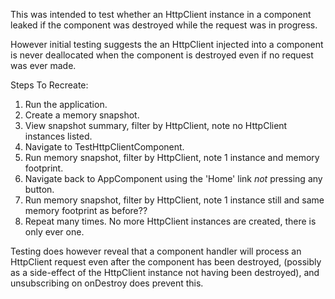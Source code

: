 This was intended to test whether an HttpClient instance in a component leaked if the component
was destroyed while the request was in progress.

However initial testing suggests the an HttpClient injected into a component is never deallocated
when the component is destroyed even if no request was ever made.

Steps To Recreate: 
1. Run the application. 
2. Create a memory snapshot. 
3. View snapshot summary, filter by HttpClient, note no HttpClient instances listed. 
4. Navigate to TestHttpClientComponent. 
5. Run memory snapshot, filter by HttpClient, note 1 instance and memory footprint. 
6. Navigate back to AppComponent using the 'Home' link _not_ pressing any button. 
7. Run memory snapshot, filter by HttpClient, note 1 instance still and same memory footprint as before?? 
8. Repeat many times. No more HttpClient instances are created, there is only ever one. 

Testing does however reveal that a component handler will process an HttpClient request even after the component has been destroyed, (possibly as a side-effect of the HttpClient instance not having been destroyed), and unsubscribing on onDestroy does prevent this.
